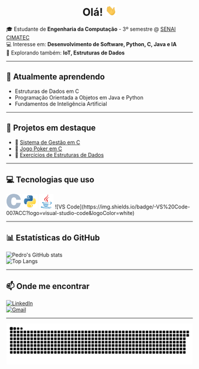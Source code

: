 <h1 align="center">Olá! <img src="https://raw.githubusercontent.com/ABSphreak/ABSphreak/master/gifs/Hi.gif" width="30px"></h1>

🎓 Estudante de **Engenharia da Computação** - 3º semestre @ [SENAI CIMATEC](https://www.universidadesenaicimatec.edu.br)  
💻 Interesse em: **Desenvolvimento de Software, Python, C, Java e IA**  
🚀 Explorando também: **IoT, Estruturas de Dados**

---

## 🌱 Atualmente aprendendo
- Estruturas de Dados em C  
- Programação Orientada a Objetos em Java e Python 
- Fundamentos de Inteligência Artificial  

---

## 📌 Projetos em destaque
- 🔹 [Sistema de Gestão em C](https://github.com/Carti-1/sistema-gestao-c)  
- 🔹 [Jogo Poker em C](https://github.com/Carti-1/)  
- 🔹 [Exercícios de Estruturas de Dados](https://github.com/Carti-1/estrutura-de-dados)  

---

## 💻 Tecnologias que uso
<p align="left">
  <img src="https://raw.githubusercontent.com/devicons/devicon/master/icons/c/c-original.svg" width="40" height="40"/>
  <img src="https://raw.githubusercontent.com/devicons/devicon/master/icons/python/python-original.svg" width="40" height="40"/>
  <img src="https://raw.githubusercontent.com/devicons/devicon/master/icons/java/java-original.svg" width="40" height="40"/>
  ![VS Code](https://img.shields.io/badge/-VS%20Code-007ACC?logo=visual-studio-code&logoColor=white)

</p>

---

## 📊 Estatísticas do GitHub
![Pedro's GitHub stats](https://github-readme-stats.vercel.app/api?username=Carti-1&show_icons=true&theme=radical)  
![Top Langs](https://github-readme-stats.vercel.app/api/top-langs/?username=Carti-1&layout=compact&theme=radical)

---

## 📫 Onde me encontrar
[![LinkedIn](https://img.shields.io/badge/-LinkedIn-0A66C2?logo=linkedin&logoColor=white)](https://www.linkedin.com/in/jo%C3%A3o-pedro-218435270/)  
[![Gmail](https://img.shields.io/badge/-Email-D14836?logo=gmail&logoColor=white)](mailto:depgon110@gmail.com)  

---

<!-- Snake game -->
![Snake animation](https://github.com/Carti-1/Carti-1/blob/output/dist/snake.svg)

